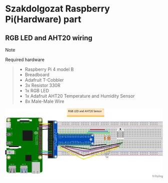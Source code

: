 # Szakdolgozat Raspberry Pi(Hardware) part

<!-- ## Getting Started -->
<!--  -->
<!-- ```shell -->
<!-- git clone https://github.com/Sciencewolf/szakdolgozat-raspberry-pi.git -->
<!-- ``` -->
<!--  -->
<!-- ```shell -->
<!-- cd szakdolgozat-raspberry-pi -->
<!-- docker build -t webapp . -->
<!-- ``` -->
<!--  -->
<!-- - Wait to install all dependencies -->
<!--  -->
<!-- ```shell -->
<!-- docker run -it -p 8080:8080 webapp -->
<!-- ``` -->
<!--  -->
<!-- * Visit ```http://<raspberry_pi_ip_address>:8080/``` -->

## RGB LED and AHT20 wiring

> [!NOTE]
> Required hardware

> - Raspberry Pi 4 model B
> - Breadboard
> - Adafruit T-Cobbler
> - 3x Resistor 330R
> - 1x RGB LED 
> - 1x Adafruit AHT20 Temperature and Humidity Sensor
> - 8x Male-Male Wire

<img src="sketches/rgb-led-aht20-temp-hum-sensor-wiring_image.png" alt="wiring" />
